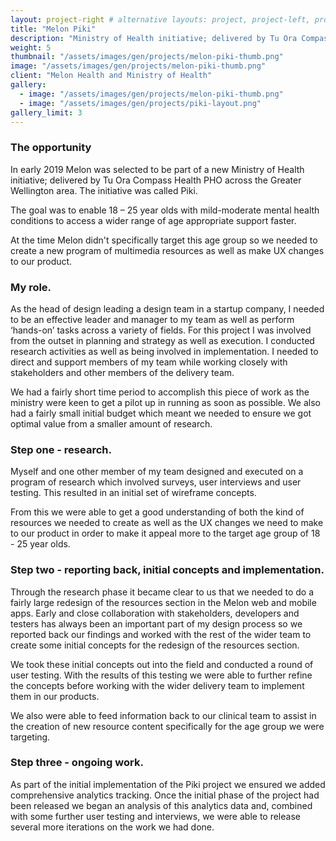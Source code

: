 ```yaml
---
layout: project-right # alternative layouts: project, project-left, project-right, project-top
title: "Melon Piki"
description: "Ministry of Health initiative; delivered by Tu Ora Compass Health PHO across the Greater Wellington area"
weight: 5
thumbnail: "/assets/images/gen/projects/melon-piki-thumb.png"
image: "/assets/images/gen/projects/melon-piki-thumb.png"
client: "Melon Health and Ministry of Health"
gallery:
  - image: "/assets/images/gen/projects/melon-piki-thumb.png"
  - image: "/assets/images/gen/projects/piki-layout.png"
gallery_limit: 3
---
```


### The opportunity

In early 2019 Melon was selected to be part of a new Ministry of Health initiative; delivered by Tu Ora Compass Health PHO across the Greater Wellington area. The initiative was called Piki.

The goal was to enable 18 – 25 year olds with mild-moderate mental health conditions to access a wider range of age appropriate support faster.

At the time Melon didn't specifically target this age group so we needed to create a new program of multimedia resources as well as make UX changes to our product.

### My role.

As the head of design leading a design team in a startup company, I needed to be an effective leader and manager to my team as well as perform ‘hands-on’ tasks across a variety of fields. For this project I was involved from the outset in planning and strategy as well as execution. I conducted research activities as well as being involved in implementation. I needed to direct and support members of my team while working closely with stakeholders and other members of the delivery team.

​We had a fairly short time period to accomplish this piece of work as the ministry were keen to get a pilot up in running as soon as possible. We also had a fairly small initial budget which meant we needed to ensure we got optimal value from a smaller amount of research.

### Step one - research.

Myself and one other member of my team designed and executed on a program of research which involved surveys, user interviews and user testing. This resulted in an initial set of wireframe concepts.

From this we were able to get a good understanding of both the kind of resources we needed to create as well as the UX changes we need to make to our product in order to make it appeal more to the target age group of 18 - 25 year olds.

### Step two - reporting back, initial concepts and implementation.

Through the research phase it became clear to us that we needed to do a fairly large redesign of the resources section in the Melon web and mobile apps. Early and close collaboration with stakeholders, developers and testers has always been an important part of my design process so we reported back our findings and worked with the rest of the wider team to create some initial concepts for the redesign of the resources section.

We took these initial concepts out into the field and conducted a round of user testing. With the results of this testing we were able to further refine the concepts before working with the wider delivery team to implement them in our products.

We also were able to feed information back to our clinical team to assist in the creation of new resource content specifically for the age group we were targeting.

### Step three - ongoing work.

As part of the initial implementation of the Piki project we ensured we added comprehensive analytics tracking. Once the initial phase of the project had been released we began an analysis of this analytics data and, combined with some further user testing and interviews, we were able to release several more iterations on the work we had done.